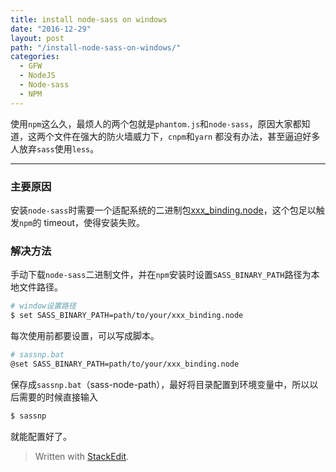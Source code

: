 ```yaml
---
title: install node-sass on windows
date: "2016-12-29"
layout: post
path: "/install-node-sass-on-windows/"
categories:
  - GFW
  - NodeJS
  - Node-sass
  - NPM
---
```


使用`npm`这么久，最烦人的两个包就是`phantom.js`和`node-sass`，原因大家都知道，这两个文件在强大的防火墙威力下，`cnpm`和`yarn` 都没有办法，甚至逼迫好多人放弃`sass`使用`less`。

<!--more-->

-------------

### 主要原因

安装`node-sass`时需要一个适配系统的二进制包[xxx_binding.node](https://github.com/sass/node-sass/releases)，这个包足以触发`npm`的 timeout，使得安装失败。

### 解决方法

手动下载`node-sass`二进制文件，并在`npm`安装时设置`SASS_BINARY_PATH`路径为本地文件路径。
```sh
# window设置路径
$ set SASS_BINARY_PATH=path/to/your/xxx_binding.node
```

每次使用前都要设置，可以写成脚本。
```sh
# sassnp.bat
@set SASS_BINARY_PATH=path/to/your/xxx_binding.node
```
保存成`sassnp.bat`（sass-node-path），最好将目录配置到环境变量中，所以以后需要的时候直接输入
```sh
$ sassnp
```
就能配置好了。

> Written with [StackEdit](https://stackedit.io/).
